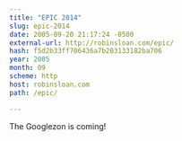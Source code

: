 ```yaml
---
title: "EPIC 2014"
slug: epic-2014
date: 2005-09-20 21:17:24 -0500
external-url: http://robinsloan.com/epic/
hash: f5d2b33ff706436a7b203133182ba706
year: 2005
month: 09
scheme: http
host: robinsloan.com
path: /epic/

---
```


The Googlezon is coming!
